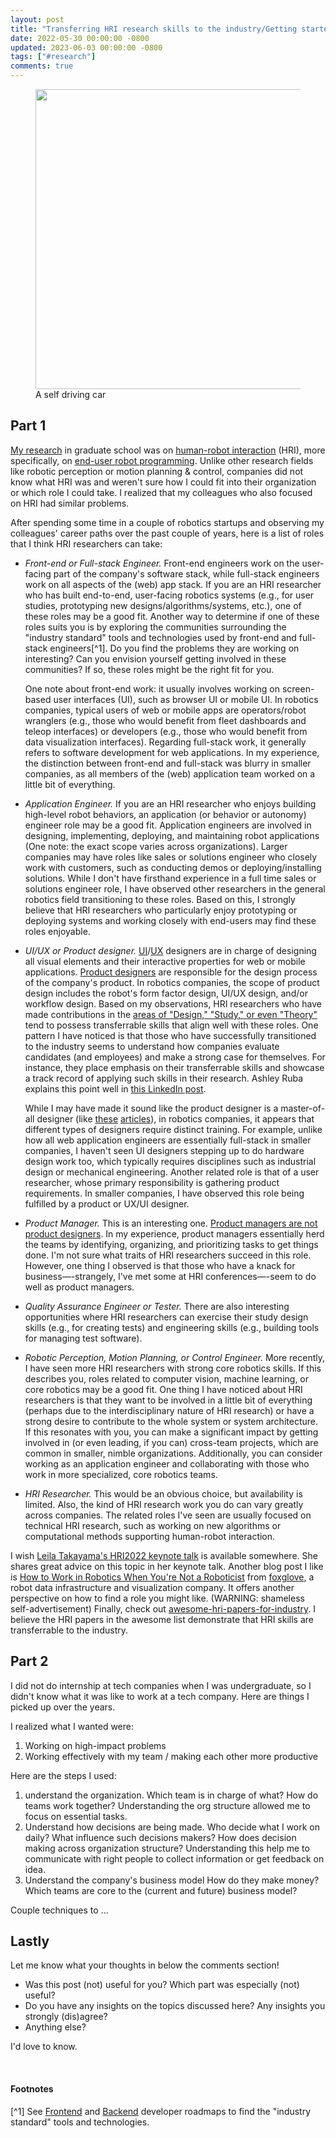 ```yaml
---
layout: post
title: "Transferring HRI research skills to the industry/Getting started with work"
date: 2022-05-30 00:00:00 -0800
updated: 2023-06-03 00:00:00 -0800
tags: ["#research"]
comments: true
---
```


<figure>
  <img src="https://upload.wikimedia.org/wikipedia/commons/c/cf/Waymo_self-driving_car_front_view.gk.jpg" width="480px">
  <figcaption>A self driving car</figcaption>
</figure>

## Part 1

[My research](/research) in graduate school was on [human-robot interaction](https://homes.cs.washington.edu/~todorov/courses/cseP590/07_HRI.pdf) (HRI), more specifically, on [end-user robot programming](https://youtu.be/pTml6yEIjcw).
Unlike other research fields like robotic perception or motion planning & control, companies did not know what HRI was and weren't sure how I could fit into their organization or which role I could take.
I realized that my colleagues who also focused on HRI had similar problems.

After spending some time in a couple of robotics startups and observing my colleagues' career paths over the past couple of years, here is a list of roles that I think HRI researchers can take:

- _Front-end or Full-stack Engineer._
    Front-end engineers work on the user-facing part of the company's software stack, while full-stack engineers work on all aspects of the (web) app stack.
    If you are an HRI researcher who has built end-to-end, user-facing robotics systems (e.g., for user studies, prototyping new designs/algorithms/systems, etc.), one of these roles may be a good fit.
    Another way to determine if one of these roles suits you is by exploring the communities surrounding the "industry standard" tools and technologies used by front-end and full-stack engineers[^1].
    Do you find the problems they are working on interesting? Can you envision yourself getting involved in these communities? If so, these roles might be the right fit for you.

    One note about front-end work: it usually involves working on screen-based user interfaces (UI), such as browser UI or mobile UI.
    In robotics companies, typical users of web or mobile apps are operators/robot wranglers (e.g., those who would benefit from fleet dashboards and teleop interfaces) or developers (e.g., those who would benefit from data visualization interfaces).
    Regarding full-stack work, it generally refers to software development for web applications.
    In my experience, the distinction between front-end and full-stack was blurry in smaller companies, as all members of the (web) application team worked on a little bit of everything.

- _Application Engineer._
    If you are an HRI researcher who enjoys building high-level robot behaviors, an application (or behavior or autonomy) engineer role may be a good fit.
    Application engineers are involved in designing, implementing, deploying, and maintaining robot applications (One note: the exact scope varies across organizations).
    Larger companies may have roles like sales or solutions engineer who closely work with customers, such as conducting demos or deploying/installing solutions.
    While I don't have firsthand experience in a full time sales or solutions engineer role, I have observed other researchers in the general robotics field transitioning to these roles.
    Based on this, I strongly believe that HRI researchers who particularly enjoy prototyping or deploying systems and working closely with end-users may find these roles enjoyable.

- _UI/UX or Product designer._
    [UI](https://careerfoundry.com/en/blog/ui-design/what-does-a-ui-designer-actually-do/)/[UX](https://careerfoundry.com/en/blog/ux-design/what-does-a-ux-designer-actually-do/) designers are in charge of designing all visual elements and their interactive properties for web or mobile applications.
    [Product designers](https://www.productplan.com/glossary/product-designer/) are responsible for the design process of the company's product.
    In robotics companies, the scope of product design includes the robot's form factor design, UI/UX design, and/or workflow design.
    Based on my observations, HRI researchers who have made contributions in the [areas of "Design," "Study," or even "Theory"](https://humanrobotinteraction.org/2023/full-papers/#themes) tend to possess transferrable skills that align well with these roles.
    One pattern I have noticed is that those who have successfully transitioned to the industry seems to understand how companies evaluate candidates (and employees) and make a strong case for themselves.
    For instance, they place emphasis on their transferrable skills and showcase a track record of applying such skills in their research. Ashley Ruba explains this point well in [this LinkedIn post](https://www.linkedin.com/posts/ashleyruba-phd_careers-academia-resumes-activity-7016818268183175169-FI0N).

    While I may have made it sound like the product designer is a master-of-all designer (like [these](https://newschoolarch.edu/blog/what-does-a-product-designer-do/) [articles](https://nulab.com/learn/design-and-ux/what-does-a-product-designer-do-and-how-is-it-different-from-ux-design/)), in robotics companies, it appears that different types of designers require distinct training.
    For example, unlike how all web application engineers are essentially full-stack in smaller companies, I haven't seen UI designers stepping up to do hardware design work too, which typically requires disciplines such as industrial design or mechanical engineering.
    Another related role is that of a user researcher, whose primary responsibility is gathering product requirements.
    In smaller companies, I have observed this role being fulfilled by a product or UX/UI designer.

- _Product Manager._
    This is an interesting one.
    [Product managers are not product designers](https://uxdesign.cc/product-designer-vs-product-manager-whats-the-difference-anyway-1309c6a01ee9).
    In my experience, product managers essentially herd the teams by identifying, organizing, and prioritizing tasks to get things done.
    I'm not sure what traits of HRI researchers succeed in this role.
    However, one thing I observed is that those who have a knack for business—-strangely, I've met some at HRI conferences—-seem to do well as product managers.

- _Quality Assurance Engineer or Tester._
    There are also interesting opportunities where HRI researchers can exercise their study design skills (e.g., for creating tests) and engineering skills (e.g., building tools for managing test software).

- _Robotic Perception, Motion Planning, or Control Engineer._
    More recently, I have seen more HRI researchers with strong core robotics skills.
    If this describes you, roles related to computer vision, machine learning, or core robotics may be a good fit.
    One thing I have noticed about HRI researchers is that they want to be involved in a little bit of everything (perhaps due to the interdisciplinary nature of HRI research) or have a strong desire to contribute to the whole system or system architecture.
    If this resonates with you, you can make a significant impact by getting involved in (or even leading, if you can) cross-team projects, which are common in smaller, nimble organizations.
    Additionally, you can consider working as an application engineer and collaborating with those who work in more specialized, core robotics teams. 

- _HRI Researcher._
    This would be an obvious choice, but availability is limited.
    Also, the kind of HRI research work you do can vary greatly across companies.
    The related roles I've seen are usually focused on technical HRI research, such as working on new algorithms or computational methods supporting human-robot interaction.

I wish [Leila Takayama's HRI2022 keynote talk](https://dl.acm.org/doi/10.5555/3523760.3523762) is available somewhere.
She shares great advice on this topic in her keynote talk.
Another blog post I like is [How to Work in Robotics When You're Not a Roboticist](https://foxglove.dev/blog/how-to-work-in-robotics-when-youre-not-a-roboticist) from [foxglove](https://foxglove.dev/), a robot data infrastructure and visualization company.
It offers another perspective on how to find a role you might like.
(WARNING: shameless self-advertisement) Finally, check out [awesome-hri-papers-for-industry](https://github.com/mjyc/awesome-hri-papers-for-industry).
I believe the HRI papers in the awesome list demonstrate that HRI skills are transferrable to the industry.


## Part 2

I did not do internship at tech companies when I was undergraduate, so I didn't know what it was like to work at a tech company.
Here are things I picked up over the years.

I realized what I wanted were:

1. Working on high-impact problems
1. Working effectively with my team / making each other more productive

Here are the steps I used:
1. understand the organization.
    Which team is in charge of what?
    How do teams work together?
    Understanding the org structure allowed me to focus on essential tasks.
1. Understand how decisions are being made.
    Who decide what I work on daily? What influence such decisions makers? How does decision making across organization structure?
    <!-- Who are the stakeholders? what's the path?--Who is deciding what I work on daily, who makes/part takes decision on that, etc. -->
    Understanding this help me to communicate with right people to collect information or get feedback on idea.
1. Understand the company's business model
    How do they make money?
    Which teams are core to the (current and future) business model?

Couple techniques to ...
    

## Lastly

Let me know what your thoughts in below the comments section!

- Was this post (not) useful for you? Which part was especially (not) useful?
- Do you have any insights on the topics discussed here? Any insights you strongly (dis)agree?
- Anything else?

I'd love to know.




<br>

#### Footnotes

[^1] See [Frontend](https://roadmap.sh/frontend) and [Backend](https://roadmap.sh/backend) developer roadmaps to find the "industry standard" tools and technologies.
